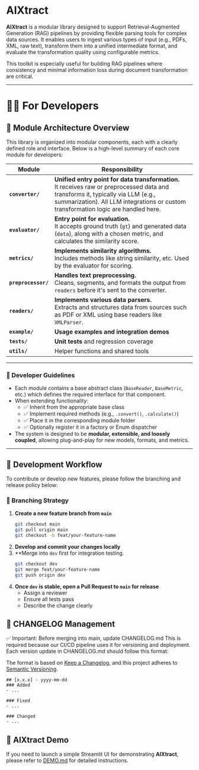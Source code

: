 # AIXtract

**AIXtract** is a modular library designed to support Retrieval-Augmented Generation (RAG) pipelines by providing flexible parsing tools for complex data sources. It enables users to ingest various types of input (e.g., PDFs, XML, raw text), transform them into a unified intermediate format, and evaluate the transformation quality using configurable metrics.

This toolkit is especially useful for building RAG pipelines where consistency and minimal information loss during document transformation are critical.

---

# 🧑‍💻 For Developers
## 🧩 Module Architecture Overview

This library is organized into modular components, each with a clearly defined role and interface. Below is a high-level summary of each core module for developers:

| Module          | Responsibility |
|-----------------|----------------|
| **`converter/`**     | **Unified entry point for data transformation.**<br>It receives raw or preprocessed data and transforms it, typically via LLM (e.g., summarization). All LLM integrations or custom transformation logic are handled here. |
| **`evaluator/`**     | **Entry point for evaluation.**<br>It accepts ground truth (`gt`) and generated data (`data`), along with a chosen metric, and calculates the similarity score. |
| **`metrics/`**       | **Implements similarity algorithms.**<br>Includes methods like string similarity, etc. Used by the evaluator for scoring. |
| **`preprocessor/`**  | **Handles text preprocessing.**<br>Cleans, segments, and formats the output from `readers` before it's sent to the converter. |
| **`readers/`**       | **Implements various data parsers.**<br>Extracts and structures data from sources such as PDF or XML using base readers like `XMLParser`. |
| **`example/`** | **Usage examples and integration demos** |
| **`tests/`** | **Unit tests** and regression coverage |
| **`utils/`** | Helper functions and shared tools |
---

### 📌 Developer Guidelines

- Each module contains a base abstract class (`BaseReader`, `BaseMetric`, etc.) which defines the required interface for that component.
- When extending functionality:
  - ✅ Inherit from the appropriate base class
  - ✅ Implement required methods (e.g., `.convert()`, `.calculate()`)
  - ✅ Place it in the corresponding module folder
  - ✅ Optionally register it in a factory or Enum dispatcher
- The system is designed to be **modular, extensible, and loosely coupled**, allowing plug-and-play for new models, formats, and metrics.

---
## 🚧 Development Workflow

To contribute or develop new features, please follow the branching and release policy below:

### 🔀 Branching Strategy

1. **Create a new feature branch from `main`**
   ```bash
   git checkout main
   git pull origin main
   git checkout -b feat/your-feature-name
2. **Develop and commit your changes locally** 
3. **Merge into `dev` first for integration testing.
    ```bash
    git checkout dev
    git merge feat/your-feature-name
    git push origin dev
    ```
4. **Once `dev` is stable, open a Pull Request to `main` for release**
    * Assign a reviewer
    * Ensure all tests pass
    * Describe the change clearly

## 📝 CHANGELOG Management
✅ Important: Before merging into main, update CHANGELOG.md
    This is required because our CI/CD pipeline uses it for versioning and deployment.
Each version update in CHANGELOG.md should follow this format:

The format is based on [Keep a Changelog](https://keepachangelog.com/en/1.1.0/),
and this project adheres to [Semantic Versioning](https://semver.org/spec/v2.0.0.html).
```
## [x.x.x] - yyyy-mm-dd
### Added
- ...

### Fixed
- ...

### Changed
- ...

```

## 🧪 AIXtract Demo

If you need to launch a simple Streamlit UI for demonstrating **AIXtract**, please refer to [DEMO.md](./DEMO.md) for detailed instructions.


